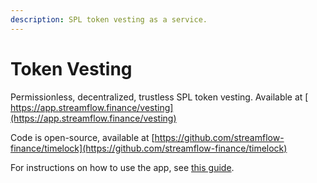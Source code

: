 ```yaml
---
description: SPL token vesting as a service.
---
```


# Token Vesting

Permissionless, decentralized, trustless SPL token vesting. Available at [ https://app.streamflow.finance/vesting](https://app.streamflow.finance/vesting)

Code is open-source, available at [https://github.com/streamflow-finance/timelock](https://github.com/streamflow-finance/timelock)

For instructions on how to use the app, see [this guide](../help/tutorials/token-vesting.md).
